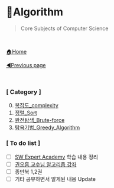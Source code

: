 # 🎲Algorithm

> Core Subjects of Computer Science

<br>

[🏠Home](https://github.com/batboy118/Study_Note)

[◀Previous page ](../)

<br>

### [ Category ]

0. [복잡도_complexity](00.복잡도_complexity.md)
1. [정렬_Sort](01.정렬_Sort.md)
2. [완전탐색_Brute-force](02.완전탐색_Brute-force.md)
3. [탐욕기법_Greedy_Algorithm](03.탐욕기법_Greedy_Algorithm.md)

### [ To do list ]

- [ ] [SW Expert Academy](swexpertacademy.com) 학습 내용 정리
- [ ] [권오흠 교수님 알고리즘 강좌](https://www.inflearn.com/course/알고리즘-강좌#description)
- [ ] 종만북 1,2권
- [ ] 기타 공부하면서 알게된 내용 Update
